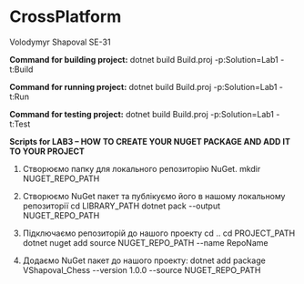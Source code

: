 # CrossPlatform
Volodymyr Shapoval SE-31

**Command for building project:**
dotnet build Build.proj -p:Solution=Lab1 -t:Build

**Command for running project:**
dotnet build Build.proj -p:Solution=Lab1 -t:Run

**Command for testing project:** 
dotnet build Build.proj -p:Solution=Lab1 -t:Test

**Scripts for LAB3 – HOW TO CREATE YOUR NUGET PACKAGE AND ADD IT TO YOUR PROJECT**
1. Створюємо папку для локального репозиторію NuGet. 
mkdir NUGET_REPO_PATH

2. Створюємо NuGet пакет та публікуємо його в нашому локальному репозиторії
cd LIBRARY_PATH
dotnet pack --output NUGET_REPO_PATH

3. Підключаємо репозиторій до нашого проекту
cd ..
cd PROJECT_PATH
dotnet nuget add source NUGET_REPO_PATH --name RepoName

4. Додаємо NuGet пакет до нашого проекту:
dotnet add package VShapoval_Chess --version 1.0.0 --source NUGET_REPO_PATH
